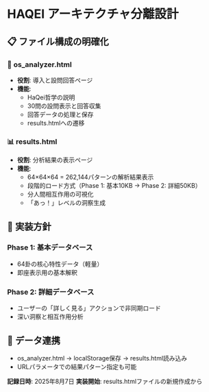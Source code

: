 # HAQEI アーキテクチャ分離設計

## 📋 ファイル構成の明確化

### 🔄 **os_analyzer.html**
- **役割**: 導入と設問回答ページ
- **機能**: 
  - HaQei哲学の説明
  - 30問の設問表示と回答収集
  - 回答データの処理と保存
  - results.htmlへの遷移

### 📊 **results.html** 
- **役割**: 分析結果の表示ページ
- **機能**:
  - 64×64×64 = 262,144パターンの解析結果表示
  - 段階的ロード方式（Phase 1: 基本10KB → Phase 2: 詳細50KB）
  - 分人間相互作用の可視化
  - 「あっ！」レベルの洞察生成

## 🎯 実装方針

### Phase 1: 基本データベース
- 64卦の核心特性データ（軽量）
- 即座表示用の基本解釈

### Phase 2: 詳細データベース  
- ユーザーの「詳しく見る」アクションで非同期ロード
- 深い洞察と相互作用分析

## 🔗 データ連携
- os_analyzer.html → localStorage保存 → results.html読み込み
- URLパラメータでの結果パターン指定も可能

**記録日時**: 2025年8月7日
**実装開始**: results.htmlファイルの新規作成から